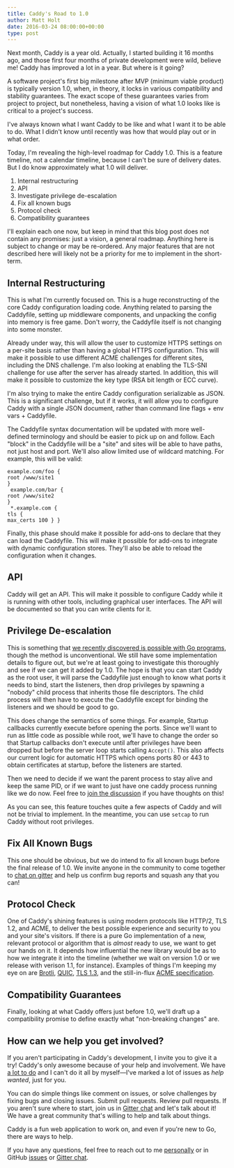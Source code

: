 ```yaml
---
title: Caddy's Road to 1.0
author: Matt Holt
date: 2016-03-24 08:00:00+00:00
type: post
---
```


Next month, Caddy is a year old. Actually, I started building it 16 months ago, and those first four months of private development were wild, believe me! Caddy has improved a lot in a year. But where is it going?

A software project's first big milestone after MVP (minimum viable product) is typically version 1.0, when, in theory, it locks in various compatibility and stability guarantees. The exact scope of these guarantees varies from project to project, but nonetheless, having a vision of what 1.0 looks like is critical to a project's success.

I've always known what I want Caddy to be like and what I want it to be able to do. What I didn't know until recently was how that would play out or in what order.

Today, I'm revealing the high-level roadmap for Caddy 1.0. This is a feature timeline, not a calendar timeline, because I can't be sure of delivery dates. But I do know approximately what 1.0 will deliver.

1. Internal restructuring
2. API
3. Investigate privilege de-escalation
4. Fix all known bugs
5. Protocol check
6. Compatibility guarantees

I'll explain each one now, but keep in mind that this blog post does not contain any promises: just a vision, a general roadmap. Anything here is subject to change or may be re-ordered. Any major features that are not described here will likely not be a priority for me to implement in the short-term.


## Internal Restructuring

This is what I'm currently focused on. This is a huge reconstructing of the core Caddy configuration loading code. Anything related to parsing the Caddyfile, setting up middleware components, and unpacking the config into memory is free game. Don't worry, the Caddyfile itself is not changing into some monster.

Already under way, this will allow the user to customize HTTPS settings on a per-site basis rather than having a global HTTPS configuration. This will make it possible to use different ACME challenges for different sites, including the DNS challenge. I'm also looking at enabling the TLS-SNI challenge for use after the server has already started. In addition, this will make it possible to customize the key type (RSA bit length or ECC curve).

I'm also trying to make the entire Caddy configuration serializable as JSON. This is a significant challenge, but if it works, it will allow you to configure Caddy with a single JSON document, rather than command line flags + env vars + Caddyfile.

The Caddyfile syntax documentation will be updated with more well-defined terminology and should be easier to pick up on and follow. Each "block" in the Caddyfile will be a "site" and sites will be able to have paths, not just host and port. We'll also allow limited use of wildcard matching. For example, this will be valid:

<code class="block"><span class="hl-vhost">example.com/foo</span> {
	<span class="cf-dir">root</span> <span class="cf-arg">/www/site1</span>
}<br>
<span class="hl-vhost">example.com/bar</span> {
	<span class="cf-dir">root</span> <span class="cf-arg">/www/site2</span>
}<br>
<span class="hl-vhost">*.example.com</span> {
	<span class="cf-dir">tls</span> {
		<span class="cf-subdir">max_certs</span> 100
	}
}</code>

Finally, this phase should make it possible for add-ons to declare that they can load the Caddyfile. This will make it possible for add-ons to integrate with dynamic configuration stores. They'll also be able to reload the configuration when it changes.


## API

Caddy will get an API. This will make it possible to configure Caddy while it is running with other tools, including graphical user interfaces. The API will be documented so that you can write clients for it.


## Privilege De-escalation

This is something that [we recently discovered is possible with Go programs](https://github.com/mholt/caddy/issues/528), though the method is unconventional. We still have some implementation details to figure out, but we're at least going to investigate this thoroughly and see if we can get it added by 1.0. The hope is that you can start Caddy as the root user, it will parse the Caddyfile just enough to know what ports it needs to bind, start the listeners, then drop privileges by spawning a "nobody" child process that inherits those file descriptors. The child process will then have to execute the Caddyfile except for binding the listeners and we should be good to go.

This does change the semantics of some things. For example, Startup callbacks currently execute before opening the ports. Since we'll want to run as little code as possible while root, we'll have to change the order so that Startup callbacks don't execute until after privileges have been dropped but before the server loop starts calling `Accept()`. This also affects our current logic for automatic HTTPS which opens ports 80 or 443 to obtain certificates at startup, before the listeners are started.

Then we need to decide if we want the parent process to stay alive and keep the same PID, or if we want to just have one caddy process running like we do now. Feel free to [join the discussion](https://github.com/mholt/caddy/issues/528) if you have thoughts on this!

As you can see, this feature touches quite a few aspects of Caddy and will not be trivial to implement. In the meantime, you can use `setcap` to run Caddy without root privileges.


## Fix All Known Bugs

This one should be obvious, but we do intend to fix all known bugs before the final release of 1.0. We invite anyone in the community to come together to [chat on gitter](https://gitter.im/mholt/caddy) and help us confirm bug reports and squash any that you can!


## Protocol Check

One of Caddy's shining features is using modern protocols like HTTP/2, TLS 1.2, and ACME, to deliver the best possible experience and security to you and your site's visitors. If there is a pure Go implementation of a new, relevant protocol or algorithm that is *almost* ready to use, we want to get our hands on it. It depends how influential the new library would be as to how we integrate it into the timeline (whether we wait on version 1.0 or we release with verison 1.1, for instance). Examples of things I'm keeping my eye on are [Brotli](https://github.com/mholt/caddy/issues/525), [QUIC](https://github.com/mholt/caddy/issues/47), [TLS 1.3](https://twitter.com/grittygrease/status/705929028142673924), and the still-in-flux [ACME specification](https://github.com/ietf-wg-acme/acme).


## Compatibility Guarantees

Finally, looking at what Caddy offers just before 1.0, we'll draft up a compatibility promise to define exactly what "non-breaking changes" are.


## How can we help you get involved?

If you aren't participating in Caddy's development, I invite you to give it a try! Caddy's only awesome because of your help and involvement. We have [a lot to do](https://github.com/mholt/caddy/issues) and I can't do it all by myself&mdash;I've marked a lot of issues as *help wanted*, just for you.

You can do simple things like comment on issues, or solve challenges by fixing bugs and closing issues. Submit pull requests. Review pull requests. If you aren't sure where to start, join us in [Gitter chat](https://gitter.im/mholt/caddy) and let's talk about it! We have a great community that's willing to help and talk about things.

Caddy is a fun web application to work on, and even if you're new to Go, there are ways to help.

If you have any questions, feel free to reach out to me [personally](https://matt.chat) or in GitHub [issues](https://github.com/mholt/caddy/issues) or [Gitter chat](https://gitter.im/mholt/caddy).
